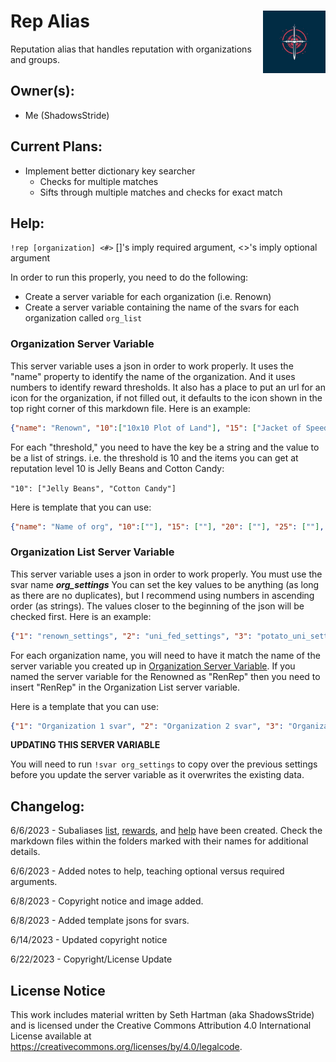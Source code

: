 <h1>Rep Alias<img align="right" src="image.png" width="100px"></h1>

Reputation alias that handles reputation with organizations and groups.

## Owner(s):
- Me (ShadowsStride)

## Current Plans:
- Implement better dictionary key searcher
    - Checks for multiple matches
    - Sifts through multiple matches and checks for exact match

## Help:
`!rep [organization] <#>`
[]'s imply required argument, <>'s imply optional argument

In order to run this properly, you need to do the following:
- Create a server variable for each organization (i.e. Renown)
- Create a server variable containing the name of the svars for each organization called `org_list`

### Organization Server Variable
This server variable uses a json in order to work properly. It uses the "name" property to identify the name of the organization. And it uses numbers to identify reward thresholds. It also has a place to put an url for an icon for the organization, if not filled out, it defaults to the icon shown in the top right corner of this markdown file. Here is an example:
```json
{"name": "Renown", "10":["10x10 Plot of Land"], "15": ["Jacket of Speed"], "20": ["10x20 Plot of Land"], "25": ["Jacket of Swiftness"], "30": ["20x20 Plot of Land"], "35": ["Jacket of Speedy Bois"], "imgurl": "www.someimage.png"}
```

For each "threshold," you need to have the key be a string and the value to be a list of strings. i.e. the threshold is 10 and the items you can get at reputation level 10 is Jelly Beans and Cotton Candy:

```"10": ["Jelly Beans", "Cotton Candy"]```

Here is template that you can use:
```json
{"name": "Name of org", "10":[""], "15": [""], "20": [""], "25": [""], "30": [""], "35": [""], "imgurl": ""}
```

### Organization List Server Variable
This server variable uses a json in order to work properly. You must use the svar name ***org_settings*** You can set the key values to be anything (as long as there are no duplicates), but I recommend using numbers in ascending order (as strings). The values closer to the beginning of the json will be checked first. Here is an example:
```json
{"1": "renown_settings", "2": "uni_fed_settings", "3": "potato_uni_settings"}
```

For each organization name, you will need to have it match the name of the server variable you created up in [Organization Server Variable](#organization-server-variable). If you named the server variable for the Renowned as "RenRep" then you need to insert "RenRep" in the Organization List server variable.

Here is a template that you can use:
```json
{"1": "Organization 1 svar", "2": "Organization 2 svar", "3": "Organization 3 svar"}
```

**UPDATING THIS SERVER VARIABLE**

You will need to run `!svar org_settings` to copy over the previous settings before you update the server variable as it overwrites the existing data.

## Changelog:
6/6/2023 - Subaliases [list](https://github.com/SethHartman13/Avrae-Aliases-Snippets/blob/master/Aliases/rep/list/list.md), [rewards](https://github.com/SethHartman13/Avrae-Aliases-Snippets/blob/master/Aliases/rep/rewards/rewards.md), and [help](https://github.com/SethHartman13/Avrae-Aliases-Snippets/blob/master/Aliases/rep/help/help.md) have been created. Check the markdown files within the folders marked with their names for additional details.

6/6/2023 - Added notes to help, teaching optional versus required arguments.

6/8/2023 - Copyright notice and image added.

6/8/2023 - Added template jsons for svars.

6/14/2023 - Updated copyright notice

6/22/2023 - Copyright/License Update

## License Notice

This work includes material written by Seth Hartman (aka ShadowsStride) and is licensed under the Creative Commons Attribution 4.0 International License available at https://creativecommons.org/licenses/by/4.0/legalcode.